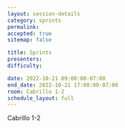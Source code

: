 ```yaml
---
layout: session-details
category: sprints
permalink:
accepted: true
sitemap: false

title: Sprints
presenters:
difficulty:

date: 2022-10-21 09:00:00-07:00
end_date: 2022-10-21 17:00:00-07:00
room: Cabrillo 1-2
schedule_layout: full
---
```

Cabrillo 1-2
